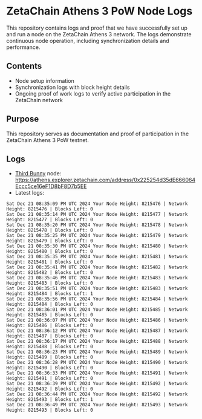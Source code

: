 # ZetaChain Athens 3 PoW Node Logs
This repository contains logs and proof that we have successfully set up and run a node on the ZetaChain Athens 3 network. The logs demonstrate continuous node operation, including synchronization details and performance.

## Contents
- Node setup information
- Synchronization logs with block height details
- Ongoing proof of work logs to verify active participation in the ZetaChain network

## Purpose
This repository serves as documentation and proof of participation in the ZetaChain Athens 3 PoW testnet.

## Logs

- [Third Bunny](https://thirdbunny.xyz/) node: https://athens.explorer.zetachain.com/address/0x225254d35dE666064Eccc5ce16eF1D8bF8D7b5EE
- Latest logs:
```
Sat Dec 21 08:35:09 PM UTC 2024 Your Node Height: 8215476 | Network Height: 8215476 | Blocks Left: 0
Sat Dec 21 08:35:14 PM UTC 2024 Your Node Height: 8215477 | Network Height: 8215477 | Blocks Left: 0
Sat Dec 21 08:35:20 PM UTC 2024 Your Node Height: 8215478 | Network Height: 8215478 | Blocks Left: 0
Sat Dec 21 08:35:25 PM UTC 2024 Your Node Height: 8215479 | Network Height: 8215479 | Blocks Left: 0
Sat Dec 21 08:35:30 PM UTC 2024 Your Node Height: 8215480 | Network Height: 8215480 | Blocks Left: 0
Sat Dec 21 08:35:35 PM UTC 2024 Your Node Height: 8215481 | Network Height: 8215481 | Blocks Left: 0
Sat Dec 21 08:35:41 PM UTC 2024 Your Node Height: 8215482 | Network Height: 8215482 | Blocks Left: 0
Sat Dec 21 08:35:46 PM UTC 2024 Your Node Height: 8215483 | Network Height: 8215483 | Blocks Left: 0
Sat Dec 21 08:35:51 PM UTC 2024 Your Node Height: 8215483 | Network Height: 8215484 | Blocks Left: 1
Sat Dec 21 08:35:56 PM UTC 2024 Your Node Height: 8215484 | Network Height: 8215484 | Blocks Left: 0
Sat Dec 21 08:36:01 PM UTC 2024 Your Node Height: 8215485 | Network Height: 8215485 | Blocks Left: 0
Sat Dec 21 08:36:07 PM UTC 2024 Your Node Height: 8215486 | Network Height: 8215486 | Blocks Left: 0
Sat Dec 21 08:36:12 PM UTC 2024 Your Node Height: 8215487 | Network Height: 8215487 | Blocks Left: 0
Sat Dec 21 08:36:17 PM UTC 2024 Your Node Height: 8215488 | Network Height: 8215488 | Blocks Left: 0
Sat Dec 21 08:36:23 PM UTC 2024 Your Node Height: 8215489 | Network Height: 8215489 | Blocks Left: 0
Sat Dec 21 08:36:28 PM UTC 2024 Your Node Height: 8215490 | Network Height: 8215490 | Blocks Left: 0
Sat Dec 21 08:36:33 PM UTC 2024 Your Node Height: 8215491 | Network Height: 8215491 | Blocks Left: 0
Sat Dec 21 08:36:39 PM UTC 2024 Your Node Height: 8215492 | Network Height: 8215492 | Blocks Left: 0
Sat Dec 21 08:36:44 PM UTC 2024 Your Node Height: 8215492 | Network Height: 8215493 | Blocks Left: 1
Sat Dec 21 08:36:49 PM UTC 2024 Your Node Height: 8215493 | Network Height: 8215493 | Blocks Left: 0
```
